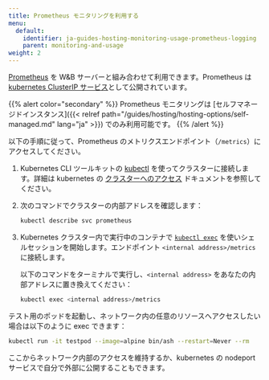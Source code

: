 ```yaml
---
title: Prometheus モニタリングを利用する
menu:
  default:
    identifier: ja-guides-hosting-monitoring-usage-prometheus-logging
    parent: monitoring-and-usage
weight: 2
---
```


[Prometheus](https://prometheus.io/docs/introduction/overview/) を W&B サーバーと組み合わせて利用できます。Prometheus は [kubernetes ClusterIP サービス](https://github.com/wandb/terraform-kubernetes-wandb/blob/main/main.tf#L225)として公開されています。

{{% alert color="secondary" %}}
Prometheus モニタリングは [セルフマネージドインスタンス]({{< relref path="/guides/hosting/hosting-options/self-managed.md" lang="ja" >}}) でのみ利用可能です。
{{% /alert %}}

以下の手順に従って、Prometheus のメトリクスエンドポイント（`/metrics`）にアクセスしてください。

1. Kubernetes CLI ツールキットの [kubectl](https://kubernetes.io/docs/reference/kubectl/) を使ってクラスターに接続します。詳細は kubernetes の [クラスターへのアクセス](https://kubernetes.io/docs/tasks/access-application-cluster/access-cluster/) ドキュメントを参照してください。
2. 次のコマンドでクラスターの内部アドレスを確認します：

    ```bash
    kubectl describe svc prometheus
    ```

3. Kubernetes クラスター内で実行中のコンテナで [`kubectl exec`](https://kubernetes.io/docs/reference/generated/kubectl/kubectl-commands) を使いシェルセッションを開始します。エンドポイント `<internal address>/metrics` に接続します。

   以下のコマンドをターミナルで実行し、`<internal address>` をあなたの内部アドレスに置き換えてください：

   ```bash
   kubectl exec <internal address>/metrics
   ```

テスト用のポッドを起動し、ネットワーク内の任意のリソースへアクセスしたい場合は以下のように exec できます：

```bash
kubectl run -it testpod --image=alpine bin/ash --restart=Never --rm
```

ここからネットワーク内部のアクセスを維持するか、kubernetes の nodeport サービスで自分で外部に公開することもできます。
